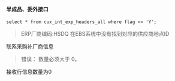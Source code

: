 #### 半成品、委外接口

```
select * from cux_int_exp_headers_all where flag <> 'Y';
```

>  ERP厂商编码:HSDQ 在EBS系统中没有找到对应的供应商地点ID

联系采购补厂商信息

> 错误： 数量必须大于 0。

接收行信息数量为0